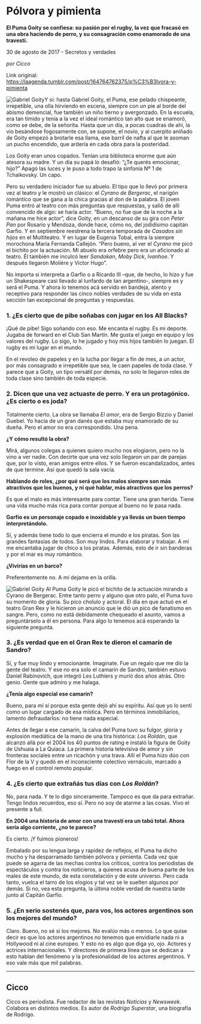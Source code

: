 # Pólvora y pimienta

**El Puma Goity se confiesa: su pasión por el rugby, la vez que fracasó en una obra haciendo de perro, y su consagración como enamorado de una travesti.**

30 de agosto de 2017 - Secretos y verdades

_por Cicco_

Link original: https://laagenda.tumblr.com/post/164764762375/p%C3%B3lvora-y-pimienta

![Gabriel Goity](https://64.media.tumblr.com/b4fd67986e6d6eb7b8efc65cc2404439/tumblr_inline_pk0lyhMbTu1t6q87u_500.jpg)Y sí: hasta Gabriel Goity, el Puma, ese pelado chispeante, irrepetible, una olla hirviendo en escena, siempre con un pie al borde del abismo demencial, fue también un niño tierno y avergonzado. En la escuela, era tan tímido y tenía a la vez el ideal romántico tan alto que se enamoró, como se debe, de la señorita. Hasta que un día, a pocas cuadras de ahí, la vio besándose fogosamente con, se supone, el novio, y al cuerpito aniñado de Goity empezó a brotarle esa llama, ese barril de nafta al que le asoman un pucho encendido, que ardería en cada obra para la posteridad.

Los Goity eran unos copados. Tenían una biblioteca enorme que aún atesora su madre. Y un día su papá lo desafió: “¿Te querés emocionar, hijo?” Apagó las luces y le puso a todo trapo la sinfonía Nº 1 de Tchaikovsky. Un capo.

Pero su verdadero iniciador fue su abuelo. El tipo que lo llevó por primera vez al teatro y le mostró un clásico: el *Cyrano de Bergerac*, el narigón romántico que se gana a la chica gracias al don de la palabra. El joven Puma entró al teatro con más preguntas que respuestas, y salió de allí convencido de algo: se haría actor. “Bueno, no fue que de la noche a la mañana me hice actor”, dice Goity, en un descanso de su gira con *Peter Pan* por Rosario y Mendoza, donde hace, cómo no, del jodidísimo capitán Garfio. Y en septiembre reestrena la tercera temporada de *Casados sin hijos* en el Multiteatro. Y en lugar de Eugenia Tobal, entra la siempre morochona María Fernanda Callejón. “Pero bueno, al ver el *Cyrano* me picó el bichito por la actuación. Mi abuelo era orfebre pero era un aficionado al teatro. Él también me inculcó leer *Sandokan*, *Moby Dick*, *Ivanhoe*. Y después llegaron Molière y Victor Hugo”.

No importa si interpreta a Garfio o a Ricardo III –que, de hecho, lo hizo y fue un Shakespeare casi llevado al lunfardo de tan argentino-, siempre es y será el Puma. Y ahora lo tenemos acá servido en bandeja, atento y receptivo para responder las cinco nobles verdades de su vida en esta sección tan excepcional de preguntas y respuestas.

### 1. ¿Es cierto que de pibe soñabas con jugar en los All Blacks?

¡Qué de pibe! Sigo soñando con eso. Me encanta el rugby. Es mi deporte. Jugaba de forward en el Club San Martín. Me gusta el juego en equipo y los valores del rugby. Lo sigo, lo he jugado y hoy mis hijos también lo juegan. El rugby es mi lugar en el mundo. 

En el revoleo de papeles y en la lucha por llegar a fin de mes, a un actor, por más consagrado e irrepetible que sea, le caen papeles de toda clase. Y parece que a Goity, un tipo versátil por demás, no solo le llegaron roles de toda clase sino también de toda especie. 



### 2. Dicen que una vez actuaste de perro. Y era un protagónico. ¿Es cierto o es joda?

Totalmente cierto. La obra se llamaba *El amor*, era de Sergio Bizzio y Daniel Guebel. Yo hacía de un gran danés que estaba muy enamorado de su dueña. Pero el amor no era correspondido. Una pena.

**¿Y cómo resultó la obra?**  

Mirá, algunos colegas a quienes quiero mucho nos elogiaron, pero no la vino a ver nadie. Con decirte que una vez solo llegaron un par de parejas que, por lo visto, eran amigos entre ellos. Y se fueron escandalizados, antes de que termine. Así que quedó la sala vacía.

**Hablando de roles, ¿por qué será que los malos siempre son más atractivos que los buenos, y ni qué hablar, más atractivos que los perros?**  

Es que el malo es más interesante para contar. Tiene una gran herida. Tiene una vida mucho más rica para contar porque al bueno no le pasa nada. 

**Garfio es un personaje copado e inoxidable y ya llevás un buen tiempo interpretándolo.**  


Sí, y además tiene todo lo que encierra el mundo e los piratas. Son las grandes fantasías de todos. Son muy lindos. Para elaborar y trabajar. A mí me encantaba jugar de chico a los piratas. Además, esto de ir sin banderas y por el mar es muy romántico.

**¿Vivirías en un barco?**  

Preferentemente no. A mí dejame en la orilla.

![Gabriel Goity](https://64.media.tumblr.com/b4fd67986e6d6eb7b8efc65cc2404439/tumblr_inline_pk0lyhMbTu1t6q87u_500.jpg) Al Puma Goity le picó el bichito de la actuación mirando a Cyrano de Bergerac. Entre tanto perro y alguno que otro palo, el Puma tuvo su momento de gloria. Su pico cholulo y actoral. El día en que actuó en el teatro Gran Rex y le hicieron un anuncio que le dió un pico de fanatismo en sangre. Pero, como no está debidamente chequeado el asunto, vamos a preguntárselo a él en persona. Para algo lo tenemos acá esperando la siguiente pregunta.

### 3. ¿Es verdad que en el Gran Rex te dieron el camarín de Sandro?

Sí, y fue muy lindo y emocionante. Imaginate. Fue un regalo que me dio la gente del teatro. Y ese no era solo el camarín de Sandro, también estuvo Daniel Rabinovich, que integró Les Luthiers y murió dos años atrás. Otro genio. Gente que admiro y me halaga.

**¿Tenía algo especial ese camarín?**  

Bueno, para mí sí porque esta gente dejó ahí su espíritu. Así que yo lo sentí como un lugar cargado de esa mística. Pero en términos inmobiliarios, lamento defraudarlos: no tiene nada especial.

Antes de llegar a ese camarín, la calva del Puma tuvo su fulgor, gloria y explosión mediática de la mano de una tira histórica: *Los Roldán*, que alcanzó allá por el 2004 los 40 puntos de rating e instaló la figura de Goity de Ushuaia a La Quiaca. La primera historia televisiva de amor y sin fronteras sociales entre un ricachón y una trava. Allí el Puma hizo dúo con Flor de la V y quedó en el inconsciente colectivo vernáculo, marcado a fuego en el control remoto popular. 

### 4. ¿Es cierto que extrañás tus días con *Los Roldán*?

No, para nada. Y te lo digo sinceramente. Tampoco es que da para extrañar. Tengo lindos recuerdos, eso sí. Pero no soy de atarme a las cosas. Vivo el presente a full.

**En 2004 una historia de amor con una travesti era un tabú total. Ahora sería algo corriente, ¿no te parece?**  

Es cierto. ¡Y fuimos pioneros!

Embalado por su lengua larga y rapidez de reflejos, el Puma ha dicho mucho y ha desparramado también pólvora y pimienta. Cada vez que puede se agarra de las mechas contra los críticos, contra los periodistas de espectáculos y contra los noticieros, a quienes acusa de buena parte de los males de este mundo, de esta constelación y de este universo. Pero cada tanto, vuelca el tarro de los elogios y tal vez se le suelten algunos por demás. Si no, vea esta pregunta, la última noble verdad de nuestra tarde junto al Capitán Garfio.

### 5. ¿En serio sostenés que, para vos, los actores argentinos son los mejores del mundo?

Claro. Bueno, no sé si los mejores. No evalúo más o menos. Lo que quise decir es que los actores argentinos no tenemos que envidiarle nada ni a Hollywood ni al cine europeo. Y esto no es algo que diga yo, ojo. Actores y actrices internacionales. Y directores de primera línea que se dedican a esto hablan del fenómeno y la profesionalidad de los actores argentinos. Y eso vale más que mil palabras.

  




---

 Cicco
------

 Cicco es periodista. Fue redactor de las revistas *Noticias* y *Newsweek*. Colabora en distintos medios. Es autor de *Rodrigo Superstar*, una biografía de Rodrigo. 

